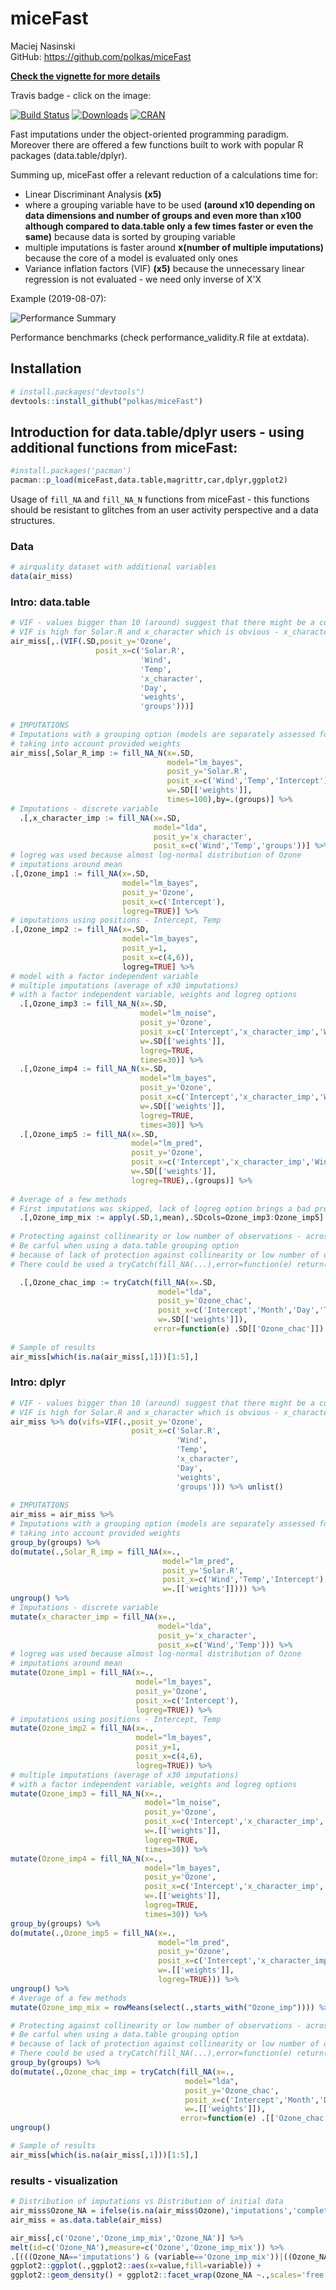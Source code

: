 # miceFast

Maciej Nasinski  
GitHub:  https://github.com/polkas/miceFast

[**Check the vignette for more details**](https://CRAN.R-project.org/package=miceFast)

Travis badge - click on the image:

[![Build Status](https://travis-ci.org/Polkas/miceFast.svg?branch=master)](https://travis-ci.org/Polkas/miceFast) 
[![Downloads](http://cranlogs.r-pkg.org/badges/grand-total/miceFast?color=brightgreen)](http://www.r-pkg.org/pkg/miceFast)
[![CRAN](http://www.r-pkg.org/badges/version/miceFast)](https://cran.r-project.org/package=miceFast)

Fast imputations under the object-oriented programming paradigm.
Moreover there are offered a few functions built to work with popular R packages (data.table/dplyr).

Summing up, miceFast offer a relevant reduction of a calculations time for:

- Linear Discriminant Analysis **(x5)**
- where a grouping variable have to be used **(around x10 depending on data dimensions and number of groups and even more than x100 although compared to data.table only a few times faster or even the same)** because data is sorted by grouping variable
- multiple imputations is faster around **x(number of multiple imputations)** because the core of a model is evaluated only ones
- Variance inflation factors (VIF) **(x5)** because the unnecessary linear regression is not evaluated - we need only inverse of X'X

Example (2019-08-07):

![Performance Summary](./inst/extdata/images/g_summary.png)

Performance benchmarks (check performance_validity.R file at extdata).


## Installation

```r
# install.packages("devtools")
devtools::install_github("polkas/miceFast")
```

## Introduction for data.table/dplyr users - using additional functions from miceFast:

```r
#install.packages('pacman')
pacman::p_load(miceFast,data.table,magrittr,car,dplyr,ggplot2)
```

Usage of `fill_NA` and `fill_NA_N` functions from miceFast - this functions should be resistant to glitches from an user activity perspective and a data structures.

### Data 

```r
# airquality dataset with additional variables
data(air_miss)
```

### Intro: data.table

```r
# VIF - values bigger than 10 (around) suggest that there might be a collinearity problem.
# VIF is high for Solar.R and x_character which is obvious - x_character is a factor version of numeric Solar.R
air_miss[,.(VIF(.SD,posit_y='Ozone',
                   posit_x=c('Solar.R',
                             'Wind',
                             'Temp',
                             'x_character',
                             'Day',
                             'weights',
                             'groups')))] 
                             
# IMPUTATIONS
# Imputations with a grouping option (models are separately assessed for each group) 
# taking into account provided weights
air_miss[,Solar_R_imp := fill_NA_N(x=.SD,
                                   model="lm_bayes",
                                   posit_y='Solar.R',
                                   posit_x=c('Wind','Temp','Intercept'),
                                   w=.SD[['weights']],
                                   times=100),by=.(groups)] %>%
# Imputations - discrete variable
  .[,x_character_imp := fill_NA(x=.SD,
                                model="lda",
                                posit_y='x_character',
                                posit_x=c('Wind','Temp','groups'))] %>%
# logreg was used because almost log-normal distribution of Ozone
# imputations around mean
.[,Ozone_imp1 := fill_NA(x=.SD, 
                         model="lm_bayes",
                         posit_y='Ozone',
                         posit_x=c('Intercept'),
                         logreg=TRUE)] %>% 
# imputations using positions - Intercept, Temp
.[,Ozone_imp2 := fill_NA(x=.SD, 
                         model="lm_bayes",
                         posit_y=1,
                         posit_x=c(4,6)),
                         logreg=TRUE] %>% 
# model with a factor independent variable 
# multiple imputations (average of x30 imputations) 
# with a factor independent variable, weights and logreg options
  .[,Ozone_imp3 := fill_NA_N(x=.SD, 
                             model="lm_noise",
                             posit_y='Ozone',
                             posit_x=c('Intercept','x_character_imp','Wind','Temp'),
                             w=.SD[['weights']],
                             logreg=TRUE,
                             times=30)] %>% 
  .[,Ozone_imp4 := fill_NA_N(x=.SD, 
                             model="lm_bayes",
                             posit_y='Ozone',
                             posit_x=c('Intercept','x_character_imp','Wind','Temp'),
                             w=.SD[['weights']],
                             logreg=TRUE,
                             times=30)] %>% 
  .[,Ozone_imp5 := fill_NA(x=.SD, 
                           model="lm_pred",
                           posit_y='Ozone',
                           posit_x=c('Intercept','x_character_imp','Wind','Temp'),
                           w=.SD[['weights']],
                           logreg=TRUE),.(groups)] %>%
                           
# Average of a few methods
# First imputations was skipped, lack of logreg option brings a bad prediction model
  .[,Ozone_imp_mix := apply(.SD,1,mean),.SDcols=Ozone_imp3:Ozone_imp5] %>% 
  
# Protecting against collinearity or low number of observations - across small groups
# Be carful when using a data.table grouping option 
# because of lack of protection against collinearity or low number of observations. 
# There could be used a tryCatch(fill_NA(...),error=function(e) return(...))

  .[,Ozone_chac_imp := tryCatch(fill_NA(x=.SD, 
                                 model="lda",
                                 posit_y='Ozone_chac',
                                 posit_x=c('Intercept','Month','Day','Temp','x_character_imp'),
                                 w=.SD[['weights']]),
                                error=function(e) .SD[['Ozone_chac']]),.(groups)] 
                           
# Sample of results                           
air_miss[which(is.na(air_miss[,1]))[1:5],]
```

### Intro: dplyr

```r
# VIF - values bigger than 10 (around) suggest that there might be a collinearity problem.
# VIF is high for Solar.R and x_character which is obvious - x_character is a factor version of numeric Solar.R
air_miss %>% do(vifs=VIF(.,posit_y='Ozone',
                           posit_x=c('Solar.R',
                                     'Wind',
                                     'Temp',
                                     'x_character',
                                     'Day',
                                     'weights',
                                     'groups'))) %>% unlist()
                             
# IMPUTATIONS
air_miss = air_miss %>% 
# Imputations with a grouping option (models are separately assessed for each group) 
# taking into account provided weights
group_by(groups) %>% 
do(mutate(.,Solar_R_imp = fill_NA(x=.,
                                  model="lm_pred",
                                  posit_y='Solar.R',
                                  posit_x=c('Wind','Temp','Intercept'),
                                  w=.[['weights']]))) %>%
ungroup() %>%
# Imputations - discrete variable
mutate(x_character_imp = fill_NA(x=.,
                                 model="lda",
                                 posit_y='x_character',
                                 posit_x=c('Wind','Temp'))) %>%
# logreg was used because almost log-normal distribution of Ozone
# imputations around mean
mutate(Ozone_imp1 = fill_NA(x=., 
                            model="lm_bayes",
                            posit_y='Ozone',
                            posit_x=c('Intercept'),
                            logreg=TRUE)) %>% 
# imputations using positions - Intercept, Temp
mutate(Ozone_imp2 = fill_NA(x=., 
                            model="lm_bayes",
                            posit_y=1,
                            posit_x=c(4,6),
                            logreg=TRUE)) %>% 
# multiple imputations (average of x30 imputations) 
# with a factor independent variable, weights and logreg options
mutate(Ozone_imp3 = fill_NA_N(x=., 
                              model="lm_noise",
                              posit_y='Ozone',
                              posit_x=c('Intercept','x_character_imp','Wind','Temp'),
                              w=.[['weights']],
                              logreg=TRUE,
                              times=30)) %>% 
mutate(Ozone_imp4 = fill_NA_N(x=., 
                              model="lm_bayes",
                              posit_y='Ozone',
                              posit_x=c('Intercept','x_character_imp','Wind','Temp'),
                              w=.[['weights']],
                              logreg=TRUE,
                              times=30)) %>% 
group_by(groups) %>%
do(mutate(.,Ozone_imp5 = fill_NA(x=., 
                                 model="lm_pred",
                                 posit_y='Ozone',
                                 posit_x=c('Intercept','x_character_imp','Wind','Temp'),
                                 w=.[['weights']],
                                 logreg=TRUE))) %>%
ungroup() %>%
# Average of a few methods
mutate(Ozone_imp_mix = rowMeans(select(.,starts_with("Ozone_imp")))) %>%

# Protecting against collinearity or low number of observations - across small groups
# Be carful when using a data.table grouping option 
# because of lack of protection against collinearity or low number of observations. 
# There could be used a tryCatch(fill_NA(...),error=function(e) return(...))
group_by(groups) %>%
do(mutate(.,Ozone_chac_imp = tryCatch(fill_NA(x=., 
                                       model="lda",
                                       posit_y='Ozone_chac',
                                       posit_x=c('Intercept','Month','Day','Temp','x_character_imp'),
                                       w=.[['weights']]),
                                      error=function(e) .[['Ozone_chac']]))) %>%
ungroup()

# Sample of results                           
air_miss[which(is.na(air_miss[,1]))[1:5],]
```

### results - visualization

```r
# Distribution of imputations vs Distribution of initial data
air_miss$Ozone_NA = ifelse(is.na(air_miss$Ozone),'imputations','complete')
air_miss = as.data.table(air_miss)

air_miss[,c('Ozone','Ozone_imp_mix','Ozone_NA')] %>% 
melt(id=c('Ozone_NA'),measure=c('Ozone','Ozone_imp_mix')) %>% 
.[(((Ozone_NA=='imputations') & (variable=='Ozone_imp_mix'))|((Ozone_NA=='complete') & (variable=='Ozone'))),] %>% 
ggplot2::ggplot(.,ggplot2::aes(x=value,fill=variable)) + 
ggplot2::geom_density() + ggplot2::facet_wrap(Ozone_NA ~.,scales='free')
```
